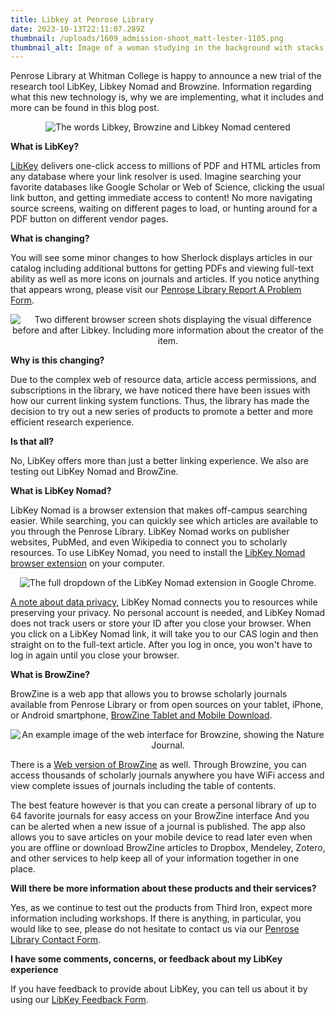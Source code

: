 ```yaml
---
title: Libkey at Penrose Library
date: 2023-10-13T22:11:07.289Z
thumbnail: /uploads/1609_admission-shoot_matt-lester-1105.png
thumbnail_alt: Image of a woman studying in the background with stacks of books on the sides.
---
```

P﻿enrose Library at Whitman College is happy to announce a new trial of the research tool LibKey, Libkey Nomad and Browzine. Information regarding what this new technology is, why we are implementing, what it includes and more can be found in this blog post. 

<center>

![The words Libkey, Browzine and Libkey Nomad centered](/uploads/libkeyexample2.jpg "The words Libkey, Browzine and Libkey Nomad centered")

</center>

**What is LibKey?**

<p><a href="https://libkey.io/">LibKey</a> delivers one-click access to millions of PDF and HTML articles from any database where your link resolver is used.  Imagine searching your favorite databases like Google Scholar or Web of Science, clicking the usual link button, and getting immediate access to content!  No more navigating source screens, waiting on different pages to load, or hunting around for a PDF button on different vendor pages. </p>

**What is changing?**

<p>You will see some minor changes to how Sherlock displays articles in our catalog including additional buttons for getting PDFs and viewing full-text ability as well as more icons on journals and articles. If you notice anything that appears wrong, please visit our <a href="https://forms.gle/8tFtqYTVD6WY9vqTA">Penrose Library Report A Problem Form</a>.</p>

<center>

![Two different browser screen shots displaying the visual difference before and after Libkey. Including more information about the creator of the item.](/uploads/libkeyexample.jpg "Two different browser screen shots displaying the visual difference before and after Libkey. Including more information about the creator of the item.")

</center>

**Why is this changing?**

<p>Due to the complex web of resource data, article access permissions, and subscriptions in the library, we have noticed there have been issues with how our current linking system functions. Thus, the library has made the decision to try out a new series of products to promote a better and more efficient research experience.  

**Is that all?** 

<p>No, LibKey offers more than just a better linking experience. We also are testing out LibKey Nomad and BrowZine.</p>

**What is LibKey Nomad?**

<p>LibKey Nomad is a browser extension that makes off-campus searching easier. While searching, you can quickly see which articles are available to you through the Penrose Library. LibKey Nomad works on publisher websites, PubMed, and even Wikipedia to connect you to scholarly resources. To use LibKey Nomad, you need to install the <a href="https://thirdiron.com/downloadnomad/">LibKey Nomad browser extension</a> on your computer. 

<center>

![The full dropdown of the LibKey Nomad extension in Google Chrome.](/uploads/libkeyexample4.jpg "The full dropdown of the LibKey Nomad extension in Google Chrome.")

</center>

<u>A note about data privacy,</u> LibKey Nomad connects you to resources while preserving your privacy. No personal account is needed, and LibKey Nomad does not track users or store your ID after you close your browser. When you click on a LibKey Nomad link, it will take you to our CAS login and then straight on to the full-text article. After you log in once, you won't have to log in again until you close your browser.</p> 

**What is BrowZine?**

<p>BrowZine is a web app that allows you to browse scholarly journals available from Penrose Library or from open sources on your tablet, iPhone, or Android smartphone, <a href="https://thirdiron.com/download-browzine/">BrowZine Tablet and Mobile Download</a>.
<center>

![An example image of the web interface for Browzine, showing the Nature Journal.](/uploads/libkeyexample3.jpg "An example image of the web interface for Browzine, showing the Nature Journal.")

</center>

There is a <a href="https://browzine.com/libraries/3481">Web version of BrowZine</a> as well. Through Browzine, you can access thousands of scholarly journals anywhere you have WiFi access and view complete issues of journals including the table of contents.  

The best feature however is that you can create a personal library of up to 64 favorite journals for easy access on your BrowZine interface And you can be alerted when a new issue of a journal is published. The app also allows you to save articles on your mobile device to read later even when you are offline or download BrowZine articles to Dropbox, Mendeley, Zotero, and other services to help keep all of your information together in one place.</p>

**Will there be more information about these products and their services?**

<p>Yes, as we continue to test out the products from Third Iron, expect more information including workshops. If there is anything, in particular, you would like to see, please do not hesitate to contact us via our <a href="https://library.whitman.edu/contact_librarystaff/">Penrose Library Contact Form</a>. </p>

**I have some comments, concerns, or feedback about my LibKey experience**

<p>If you have feedback to provide about LibKey, you can tell us about it by using our <a href="https://forms.gle/jvXWKEd6GQtxFBuj9">LibKey Feedback Form</a>.</p>